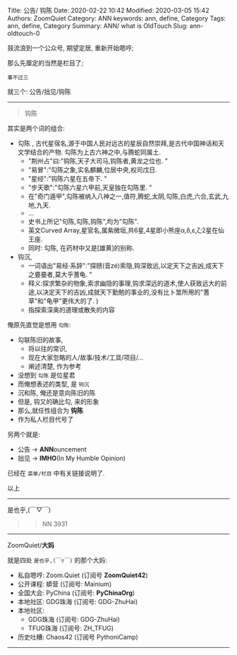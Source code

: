 Title: 公告/ 钩陈
Date: 2020-02-22 10:42
Modified: 2020-03-05 15:42
Authors: ZoomQuiet
Category: ANN
keywords: ann, define, Category
Tags: ann, define, Category
Summary: ANN/ what is OldTouch
Slug: ann-oldtouch-0


叕流浪到一个公众号, 期望定居, 重新开始嗯哼;

那么先厘定的当然是栏目了;

    事不过三

就三个: 公告/拙见/钩陈

-------------

> 钩陈

其实是两个词的组合:

- 勾陈 ,  古代星宿名,源于中国人民对远古的星辰自然崇拜,是古代中国神话和天文学结合的产物. 勾陈为上古六神之中,与腾蛇同属土. 
    + "荆州占"曰:"钩陈,天子大司马,钩陈者,黄龙之位也. "
    + "易冒":"勾陈之象,实名麒麟,位居中央,权司戊日. 
    + "星经":"钩陈六星在五帝下. "
    + "步天歌":"勾陈六星六甲前,天皇独在勾陈里. "
    + 在"奇门遁甲",勾陈被纳入八神之一,值符,腾蛇,太阴,勾陈,白虎,六合,玄武,九地,九天. 
    + ...
    + 史书上所记"句陈,勾陈,钩陈",均为"勾陈". 
    + 英文Curved Array,星官名,属紫微垣,共6星,4星即小熊座α,δ,ε,ζ;2星在仙王座. 
    + 同时: 勾陈, 在药材中又是[雄黄]的别称. 
- 钩沉, 
    + 一词语出"易经·系辞":"探赜(音zé)索隐,钩深致远,以定天下之吉凶,成天下之亹亹者,莫大乎蓍龟. "
    + 释义:探求繁杂的物象,索求幽隐的事理,钩求深远的道术,使人获致远大的前途,以决定天下的吉凶,成就天下勤勉的事业的,没有比卜筮所用的"蓍草"和"龟甲"更伟大的了. )
    + 指探索深奥的道理或散失的内容


俺原先直觉是想用 `勾陈`:

- 勾联陈旧的故事,
    + 将以往的常识,
    + 现在大家忽略的人/故事/技术/工具/项目/...
    + 阐述清楚, 作为参考
- 没想到 `勾陈` 是位星君
- 而俺想表述的类型, 是 `钩沉`
- 沉和陈, 俺还是意向陈旧的陈
- 但是, 钩又的确比勾, 来的形象
- 那么,就任性组合为 **钩陈**
- 作为私人栏目代号了


另两个就是:

- 公告 -> **ANN**ouncement
- 拙见 -> **IMHO**(In My Humble Opinion)

已经在 `菜单/栏目` 中有关链接说明了.




以上

-------------
是也乎,(￣▽￣)

>> NN 3931

-------------

ZoomQuiet/**大妈**

就是四处 `是也乎,(￣▽￣)` 的那个大妈:


- 私自嗯哼: Zoom.Quiet (订阅号 **ZoomQuiet42**)
- 公开课程: 蟒营 (订阅号: Mainium)
- 全国大会: PyChina (订阅号: **PyChinaOrg**)
- 本地社区: GDG珠海 (订阅号: GDG-ZhuHai)
- 本地社区: 
    + GDG珠海 (订阅号: GDG-ZhuHai)
    + TFUG珠海 (订阅号: ZH_TFUG)
- 历史吐糟: Chaos42 (订阅号 PythoniCamp)

-------------


